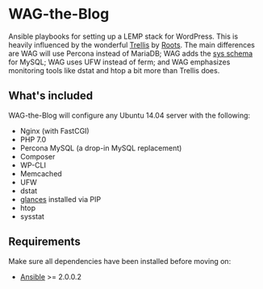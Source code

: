 # WAG-the-Blog

Ansible playbooks for setting up a LEMP stack for WordPress. This is heavily influenced by the wonderful [Trellis](https://github.com/roots/trellis) by [Roots](https://roots.io/). The main differences are WAG will use Percona instead of MariaDB; WAG adds the [sys schema](https://github.com/mysql/mysql-sys) for MySQL; WAG uses UFW instead of ferm; and WAG emphasizes monitoring tools like dstat and htop a bit more than Trellis does. 

## What's included

WAG-the-Blog will configure any Ubuntu 14.04 server with the following:

* Nginx (with FastCGI)
* PHP 7.0
* Percona MySQL (a drop-in MySQL replacement)
* Composer
* WP-CLI
* Memcached
* UFW
* dstat 
* [glances](https://github.com/nicolargo/glances) installed via PIP
* htop
* sysstat

## Requirements

Make sure all dependencies have been installed before moving on:

* [Ansible](http://docs.ansible.com/ansible/intro_installation.html#latest-releases-via-pip) >= 2.0.0.2


